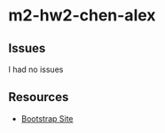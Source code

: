 # m2-hw2-chen-alex
## Issues
I had no issues
## Resources
* [Bootstrap Site](http://www.getbootstrap.com)

